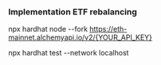 ### Implementation ETF rebalancing

npx hardhat node --fork https://eth-mainnet.alchemyapi.io/v2/{YOUR_API_KEY}

npx hardhat test --network localhost